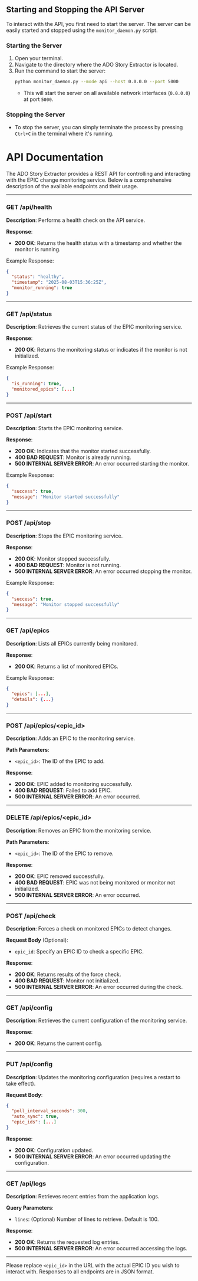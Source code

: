## Starting and Stopping the API Server

To interact with the API, you first need to start the server. The server can be easily started and stopped using the `monitor_daemon.py` script.

### Starting the Server
1. Open your terminal.
2. Navigate to the directory where the ADO Story Extractor is located.
3. Run the command to start the server:
   ```bash
   python monitor_daemon.py --mode api --host 0.0.0.0 --port 5000
   ```
   - This will start the server on all available network interfaces (`0.0.0.0`) at port `5000`.

### Stopping the Server
- To stop the server, you can simply terminate the process by pressing `Ctrl+C` in the terminal where it's running.

# API Documentation

The ADO Story Extractor provides a REST API for controlling and interacting with the EPIC change monitoring service. Below is a comprehensive description of the available endpoints and their usage.

---

### **GET /api/health**
**Description**: Performs a health check on the API service.

**Response**: 
- **200 OK**: Returns the health status with a timestamp and whether the monitor is running.

Example Response:
```json
{
  "status": "healthy",
  "timestamp": "2025-08-03T15:36:25Z",
  "monitor_running": true
}
```

---

### **GET /api/status**
**Description**: Retrieves the current status of the EPIC monitoring service.

**Response**: 
- **200 OK**: Returns the monitoring status or indicates if the monitor is not initialized.

Example Response:
```json
{
  "is_running": true,
  "monitored_epics": [...]
}
```

---

### **POST /api/start**
**Description**: Starts the EPIC monitoring service.

**Response**:
- **200 OK**: Indicates that the monitor started successfully.
- **400 BAD REQUEST**: Monitor is already running.
- **500 INTERNAL SERVER ERROR**: An error occurred starting the monitor.

Example Response:
```json
{
  "success": true,
  "message": "Monitor started successfully"
}
```

---

### **POST /api/stop**
**Description**: Stops the EPIC monitoring service.

**Response**:
- **200 OK**: Monitor stopped successfully.
- **400 BAD REQUEST**: Monitor is not running.
- **500 INTERNAL SERVER ERROR**: An error occurred stopping the monitor.

Example Response:
```json
{
  "success": true,
  "message": "Monitor stopped successfully"
}
```

---

### **GET /api/epics**
**Description**: Lists all EPICs currently being monitored.

**Response**:
- **200 OK**: Returns a list of monitored EPICs.

Example Response:
```json
{
  "epics": [...],
  "details": {...}
}
```

---

### **POST /api/epics/<epic_id>**
**Description**: Adds an EPIC to the monitoring service.

**Path Parameters**:
- `<epic_id>`: The ID of the EPIC to add.

**Response**:
- **200 OK**: EPIC added to monitoring successfully.
- **400 BAD REQUEST**: Failed to add EPIC.
- **500 INTERNAL SERVER ERROR**: An error occurred.

---

### **DELETE /api/epics/<epic_id>**
**Description**: Removes an EPIC from the monitoring service.

**Path Parameters**:
- `<epic_id>`: The ID of the EPIC to remove.

**Response**:
- **200 OK**: EPIC removed successfully.
- **400 BAD REQUEST**: EPIC was not being monitored or monitor not initialized.
- **500 INTERNAL SERVER ERROR**: An error occurred.

---

### **POST /api/check**
**Description**: Forces a check on monitored EPICs to detect changes.

**Request Body** (Optional):
- `epic_id`: Specify an EPIC ID to check a specific EPIC.

**Response**:
- **200 OK**: Returns results of the force check.
- **400 BAD REQUEST**: Monitor not initialized.
- **500 INTERNAL SERVER ERROR**: An error occurred during the check.

---

### **GET /api/config**
**Description**: Retrieves the current configuration of the monitoring service.

**Response**:
- **200 OK**: Returns the current config.

---

### **PUT /api/config**
**Description**: Updates the monitoring configuration (requires a restart to take effect).

**Request Body**:
```json
{
  "poll_interval_seconds": 300,
  "auto_sync": true,
  "epic_ids": [...]
}
```

**Response**:
- **200 OK**: Configuration updated.
- **500 INTERNAL SERVER ERROR**: An error occurred updating the configuration.

---

### **GET /api/logs**
**Description**: Retrieves recent entries from the application logs.

**Query Parameters**:
- `lines`: (Optional) Number of lines to retrieve. Default is 100.

**Response**:
- **200 OK**: Returns the requested log entries.
- **500 INTERNAL SERVER ERROR**: An error occurred accessing the logs.

---

Please replace `<epic_id>` in the URL with the actual EPIC ID you wish to interact with. Responses to all endpoints are in JSON format.

